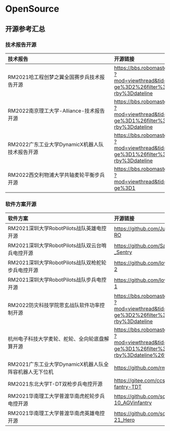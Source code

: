 # OpenSource
## 开源参考汇总

### 技术报告开源

| 技术报告                                                     | 开源链接                                                     |
| :----------------------------------------------------------- | :----------------------------------------------------------- |
| <span style="display:inline-block;width:320px"> RM2021哈工程创梦之翼全国赛步兵技术报告开源</span> | <span style="display:inline-block;width:300px"> https://bbs.robomaster.com/forum.php?mod=viewthread&tid=12286&extra=page%3D2%26filter%3Dtypeid%26orderby%3Ddateline</span> |
| <span style="display:inline-block;width:320px"> RM2022南京理工大学-Alliance-技术报告开源</span> | <span style="display:inline-block;width:300px">https://bbs.robomaster.com/forum.php?mod=viewthread&tid=22190&extra=page%3D1%26filter%3Dtypeid%26orderby%3Ddateline </span> |
| <span style="display:inline-block;width:320px"> RM2022广东工业大学DynamicX机器人队 技术报告开源</span> | <span style="display:inline-block;width:300px">https://bbs.robomaster.com/forum.php?mod=viewthread&tid=22176&extra=page%3D1%26filter%3Dtypeid%26orderby%3Ddateline</span> |
| <span style="display:inline-block;width:320px"> RM2022西交利物浦大学共轴麦轮平衡步兵开源</span> | <span style="display:inline-block;width:300px">https://bbs.robomaster.com/forum.php?mod=viewthread&tid=22139&extra=page%3D1</span> |

### 软件方案开源

| 软件方案                                                     | 开源链接                                                     |
| :----------------------------------------------------------- | :----------------------------------------------------------- |
| <span style="display:inline-block;width:320px"> RM2021深圳大学RobotPilots战队英雄电控开源</span> | <span style="display:inline-block;width:300px">https://github.com/JustBeNotebook/HERO </span> |
| <span style="display:inline-block;width:320px"> RM2021深圳大学RobotPilots战队双云台哨兵电控开源</span> | <span style="display:inline-block;width:300px"> https://github.com/Sangqianli/RM2021_Sentry</span> |
| <span style="display:inline-block;width:320px"> RM2021深圳大学RobotPilots战队双枪舵轮步兵电控开源</span> | <span style="display:inline-block;width:300px"> https://github.com/lowBO/RP-Infantry-2</span> |
| <span style="display:inline-block;width:320px">RM2021深圳大学RobotPilots战队步兵电控开源 </span> | <span style="display:inline-block;width:300px"> https://github.com/lowBO/RP-Infanry-1</span> |
| <span style="display:inline-block;width:320px"> RM2022防灾科技学院思玄战队软件功率控制开源 </span> | <span style="display:inline-block;width:300px">https://bbs.robomaster.com/forum.php?mod=viewthread&tid=22101&extra=page%3D2%26filter%3Dtypeid%26orderby%3Ddateline </span> |
| <span style="display:inline-block;width:320px">杭州电子科技大学麦轮、舵轮、全向轮底盘解算开源 </span> | <span style="display:inline-block;width:300px">https://bbs.robomaster.com/forum.php?mod=viewthread&tid=17629&extra=page%3D1%26filter%3Dtypeid%26orderby%3Ddateline%26typeid%3D167 </span> |
| <span style="display:inline-block;width:320px">RM2021广东工业大学DynamicX机器人队全阵容机器人无下位机 </span> | <span style="display:inline-block;width:300px">https://github.com/rm-controls </span> |
| <span style="display:inline-block;width:320px">RM2021东北大学T-DT双枪步兵电控开源 </span> | <span style="display:inline-block;width:300px"> https://gitee.com/ccsherlock/StreeingInfantry-TDT</span> |
| <span style="display:inline-block;width:320px">RM2021华南理工大学普渡华南虎舵轮步兵电控开源 </span> | <span style="display:inline-block;width:300px">https://github.com/scutrobotlab/RM2010_AGVinfantry </span> |
| <span style="display:inline-block;width:320px">RM2021华南理工大学普渡华南虎英雄电控开源 </span> | <span style="display:inline-block;width:300px">https://github.com/scutrobotlab/RM2021_Hero </span> |

